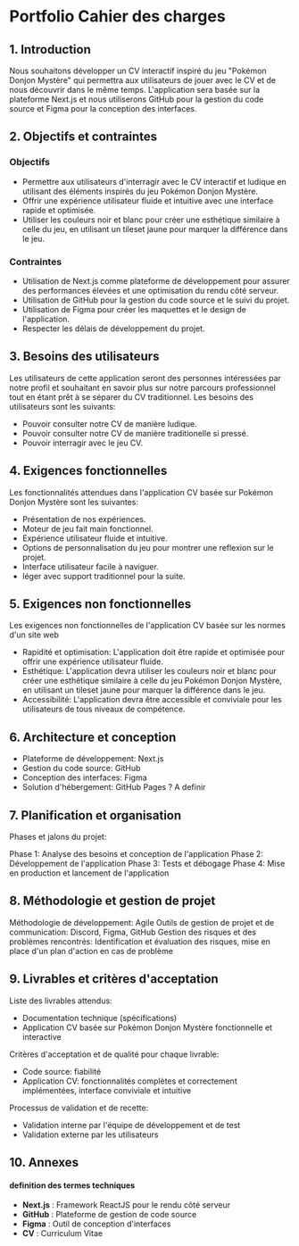 # Portfolio Cahier des charges

## 1. Introduction

Nous souhaitons développer un CV interactif inspiré du jeu "Pokémon Donjon Mystère" qui permettra aux utilisateurs de jouer avec le CV et de nous découvrir dans le même temps. L'application sera basée sur la plateforme Next.js et nous utiliserons GitHub pour la gestion du code source et Figma pour la conception des interfaces.

## 2. Objectifs et contraintes

### Objectifs
- Permettre aux utilisateurs d'interragir avec le CV interactif et ludique en utilisant des éléments inspirés du jeu Pokémon Donjon Mystère.
- Offrir une expérience utilisateur fluide et intuitive avec une interface rapide et optimisée.
- Utiliser les couleurs noir et blanc pour créer une esthétique similaire à celle du jeu, en utilisant un tileset jaune pour marquer la différence dans le jeu.

### Contraintes
- Utilisation de Next.js comme plateforme de développement pour assurer des performances élevées et une optimisation du rendu côté serveur.
- Utilisation de GitHub pour la gestion du code source et le suivi du projet.
- Utilisation de Figma pour créer les maquettes et le design de l'application.
- Respecter les délais de développement du projet.


## 3. Besoins des utilisateurs

Les utilisateurs de cette application seront des personnes intéressées par notre profil et souhaitant en savoir plus sur notre parcours professionnel tout en étant prêt à se séparer du CV traditionnel. Les besoins des utilisateurs sont les suivants:

- Pouvoir consulter notre CV de manière ludique.
- Pouvoir consulter notre CV de manière traditionelle si pressé.
- Pouvoir interragir avec le jeu CV.

## 4. Exigences fonctionnelles

Les fonctionnalités attendues dans l'application CV basée sur Pokémon Donjon Mystère sont les suivantes:

- Présentation de nos expériences.
- Moteur de jeu fait main fonctionnel.
- Expérience utilisateur fluide et intuitive.
- Options de personnalisation du jeu pour montrer une reflexion sur le projet.
- Interface utilisateur facile à naviguer.
- léger avec support traditionnel pour la suite.

## 5. Exigences non fonctionnelles

Les exigences non fonctionnelles de l'application CV basée sur les normes d'un site web

- Rapidité et optimisation: L'application doit être rapide et optimisée pour offrir une expérience utilisateur fluide.
- Esthétique: L'application devra utiliser les couleurs noir et blanc pour créer une esthétique similaire à celle du jeu Pokémon Donjon Mystère, en utilisant un tileset jaune pour marquer la différence dans le jeu.
- Accessibilité: L'application devra être accessible et conviviale pour les utilisateurs de tous niveaux de compétence.

## 6. Architecture et conception

- Plateforme de développement: Next.js
- Gestion du code source: GitHub
- Conception des interfaces: Figma
- Solution d'hébergement: GitHub Pages ? A definir

## 7. Planification et organisation

Phases et jalons du projet:

Phase 1: Analyse des besoins et conception de l'application
Phase 2: Développement de l'application
Phase 3: Tests et débogage
Phase 4: Mise en production et lancement de l'application

## 8. Méthodologie et gestion de projet

Méthodologie de développement: Agile
Outils de gestion de projet et de communication: Discord, Figma, GitHub
Gestion des risques et des problèmes rencontrés: Identification et évaluation des risques, mise en place d'un plan d'action en cas de problème

## 9. Livrables et critères d'acceptation

Liste des livrables attendus:

- Documentation technique (spécifications)
- Application CV basée sur Pokémon Donjon Mystère fonctionnelle et interactive

Critères d'acceptation et de qualité pour chaque livrable:
- Code source: fiabilité
- Application CV: fonctionnalités complètes et correctement implémentées, interface conviviale et intuitive

Processus de validation et de recette:
- Validation interne par l'équipe de développement et de test
- Validation externe par les utilisateurs

## 10. Annexes

#### definition des termes techniques

- **Next.js** : Framework ReactJS pour le rendu côté serveur
- **GitHub** : Plateforme de gestion de code source
- **Figma** : Outil de conception d'interfaces
- **CV** : Curriculum Vitae